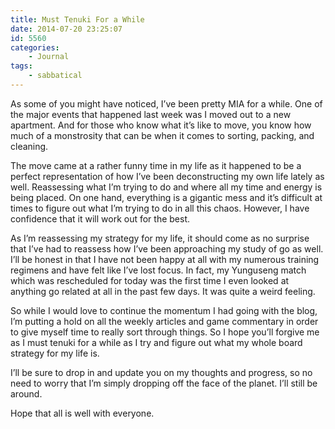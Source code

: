 ```yaml
---
title: Must Tenuki For a While
date: 2014-07-20 23:25:07
id: 5560
categories:
	- Journal
tags:
	- sabbatical
---
```


As some of you might have noticed, I’ve been pretty MIA for a while. One of the major events that happened last week was I moved out to a new apartment. And for those who know what it’s like to move, you know how much of a monstrosity that can be when it comes to sorting, packing, and cleaning.

The move came at a rather funny time in my life as it happened to be a perfect representation of how I’ve been deconstructing my own life lately as well. Reassessing what I’m trying to do and where all my time and energy is being placed. On one hand, everything is a gigantic mess and it’s difficult at times to figure out what I’m trying to do in all this chaos. However, I have confidence that it will work out for the best.

As I’m reassessing my strategy for my life, it should come as no surprise that I’ve had to reassess how I’ve been approaching my study of go as well. I’ll be honest in that I have not been happy at all with my numerous training regimens and have felt like I’ve lost focus. In fact, my Yunguseng match which was rescheduled for today was the first time I even looked at anything go related at all in the past few days. It was quite a weird feeling.

So while I would love to continue the momentum I had going with the blog, I’m putting a hold on all the weekly articles and game commentary in order to give myself time to really sort through things. So I hope you’ll forgive me as I must tenuki for a while as I try and figure out what my whole board strategy for my life is.

I’ll be sure to drop in and update you on my thoughts and progress, so no need to worry that I’m simply dropping off the face of the planet. I’ll still be around.

Hope that all is well with everyone.